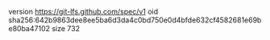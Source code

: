version https://git-lfs.github.com/spec/v1
oid sha256:642b9863dee8ee5ba6d3da4c0bd750e0d4bfde632cf4582681e69be80ba47102
size 732
